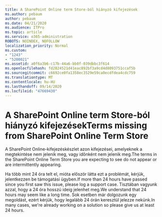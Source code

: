 ```yaml
---
title: A SharePoint Online term Store-ból hiányzó kifejezések
ms.author: pebaum
author: pebaum
ms.date: 04/21/2020
ms.audience: ITPro
ms.topic: article
ms.service: o365-administration
ROBOTS: NOINDEX, NOFOLLOW
localization_priority: Normal
ms.custom:
- "1243"
- "5200021"
ms.assetid: a0f6a3b6-c17b-44a6-bb0f-039dbbc3f614
ms.openlocfilehash: fd2824521d41eac892bf3a9cd4d8093751ccaf5b
ms.sourcegitcommit: c6692ce0fa1358ec3529e59ca0ecdfdea4cdc759
ms.translationtype: MT
ms.contentlocale: hu-HU
ms.lasthandoff: 09/14/2020
ms.locfileid: "47669430"
---
```

# <a name="terms-missing-from-sharepoint-online-term-store"></a><span data-ttu-id="4c6be-102">A SharePoint Online term Store-ból hiányzó kifejezések</span><span class="sxs-lookup"><span data-stu-id="4c6be-102">Terms missing from SharePoint Online Term Store</span></span>

<span data-ttu-id="4c6be-103">A SharePoint Online-kifejezéskészlet azon kifejezései, amelyeknek a megtekintése nem jelenik meg, vagy időnként nem jelenik meg.</span><span class="sxs-lookup"><span data-stu-id="4c6be-103">The terms in the SharePoint Online Term Store you are expecting to see do not appear or are intermittently appearing.</span></span>
  
<span data-ttu-id="4c6be-104">Ha több mint 24 óra telt el, mióta először látta ezt a problémát, kérjük, jelentkezzen be támogatási ügyben.</span><span class="sxs-lookup"><span data-stu-id="4c6be-104">If more than 24 hours have passed since you first saw this issue, please log a support case.</span></span> <span data-ttu-id="4c6be-105">Tisztában vagyunk azzal, hogy a 24 óra hosszú ideig jelenhet meg.</span><span class="sxs-lookup"><span data-stu-id="4c6be-105">We understand that 24 hours may seem like a long time.</span></span> <span data-ttu-id="4c6be-106">Sok esetben már dolgozunk egy megoldást, ezért kérjük, hogy legalább 24 órán keresztül jelezze nekünk.</span><span class="sxs-lookup"><span data-stu-id="4c6be-106">In many cases, we're already working on a solution so please give us at least 24 hours.</span></span>
  